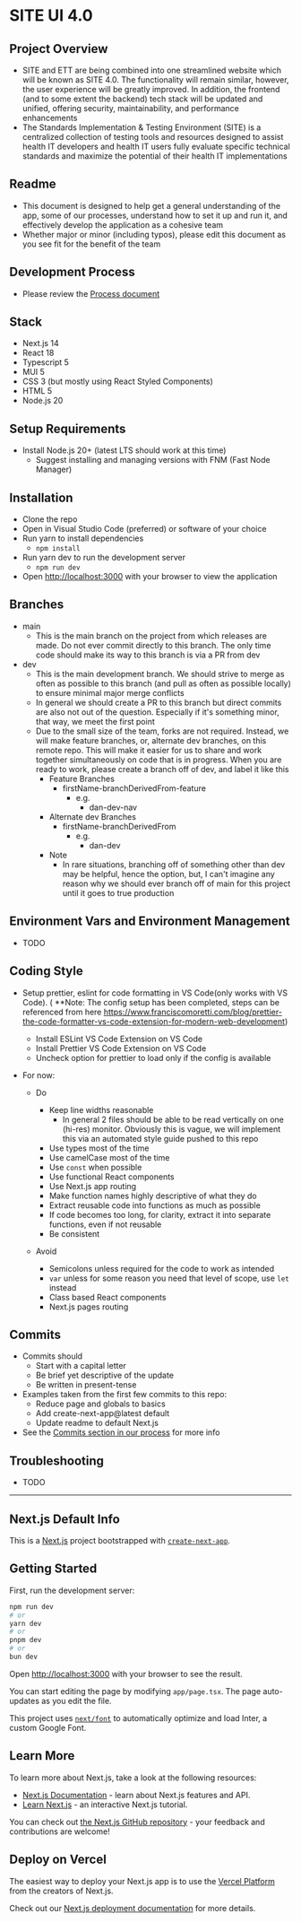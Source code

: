 # SITE UI 4.0

## Project Overview

- SITE and ETT are being combined into one streamlined website which will be known as SITE 4.0. The functionality will remain similar, however, the user experience will be greatly improved. In addition, the frontend (and to some extent the backend) tech stack will be updated and unified, offering security, maintainability, and performance enhancements
- The Standards Implementation & Testing Environment (SITE) is a centralized collection of testing tools and resources designed to assist health IT developers and health IT users fully evaluate specific technical standards and maximize the potential of their health IT implementations

## Readme

- This document is designed to help get a general understanding of the app, some of our processes, understand how to set it up and run it, and effectively develop the application as a cohesive team
- Whether major or minor (including typos), please edit this document as you see fit for the benefit of the team

## Development Process

- Please review the [Process document](https://github.com/onc-healthit/site-ett-docs/blob/main/site-ui-4-process.md)

## Stack

- Next.js 14
- React 18
- Typescript 5
- MUI 5
- CSS 3 (but mostly using React Styled Components)
- HTML 5
- Node.js 20

## Setup Requirements

- Install Node.js 20+ (latest LTS should work at this time)
  - Suggest installing and managing versions with FNM (Fast Node Manager)

## Installation

- Clone the repo
- Open in Visual Studio Code (preferred) or software of your choice
- Run yarn to install dependencies
  - `npm install`
- Run yarn dev to run the development server
  - `npm run dev`
- Open [http://localhost:3000](http://localhost:3000) with your browser to view the application

## Branches

- main
  - This is the main branch on the project from which releases are made. Do not ever commit directly to this branch. The only time code should make its way to this branch is via a PR from dev
- dev
  - This is the main development branch. We should strive to merge as often as possible to this branch (and pull as often as possible locally) to ensure minimal major merge conflicts
  - In general we should create a PR to this branch but direct commits are also not out of the question. Especially if it's something minor, that way, we meet the first point
  - Due to the small size of the team, forks are not required. Instead, we will make feature branches, or, alternate dev branches, on this remote repo. This will make it easier for us to share and work together simultaneously on code that is in progress. When you are ready to work, please create a branch off of dev, and label it like this
    - Feature Branches
      - firstName-branchDerivedFrom-feature
        - e.g.
          - dan-dev-nav
    - Alternate dev Branches
      - firstName-branchDerivedFrom
        - e.g.
          - dan-dev
    - Note
      - In rare situations, branching off of something other than dev may be helpful, hence the option, but, I can't imagine any reason why we should ever branch off of main for this project until it goes to true production

## Environment Vars and Environment Management

- TODO

## Coding Style

- Setup prettier, eslint for code formatting in VS Code(only works with VS Code). ( \*\*Note: The config setup has been completed, steps can be referenced from here https://www.franciscomoretti.com/blog/prettier-the-code-formatter-vs-code-extension-for-modern-web-development)
  - Install ESLint VS Code Extension on VS Code
  - Install Prettier VS Code Extension on VS Code
  - Uncheck option for prettier to load only if the config is available
- For now:

  - Do

    - Keep line widths reasonable
      - In general 2 files should be able to be read vertically on one (hi-res) monitor. Obviously this is vague, we will implement this via an automated style guide pushed to this repo
    - Use types most of the time
    - Use camelCase most of the time
    - Use `const` when possible
    - Use functional React components
    - Use Next.js app routing
    - Make function names highly descriptive of what they do
    - Extract reusable code into functions as much as possible
    - If code becomes too long, for clarity, extract it into separate functions, even if not reusable
    - Be consistent

  - Avoid
    - Semicolons unless required for the code to work as intended
    - `var` unless for some reason you need that level of scope, use `let` instead
    - Class based React components
    - Next.js pages routing

## Commits

- Commits should
  - Start with a capital letter
  - Be brief yet descriptive of the update
  - Be written in present-tense
- Examples taken from the first few commits to this repo:
  - Reduce page and globals to basics
  - Add create-next-app@latest default
  - Update readme to default Next.js
- See the [Commits section in our process](https://github.com/onc-healthit/site-ett-docs/blob/main/site-ui-4-process.md#commits) for more info

## Troubleshooting

- TODO

---

## Next.js Default Info

This is a [Next.js](https://nextjs.org/) project bootstrapped with [`create-next-app`](https://github.com/vercel/next.js/tree/canary/packages/create-next-app).

## Getting Started

First, run the development server:

```bash
npm run dev
# or
yarn dev
# or
pnpm dev
# or
bun dev
```

Open [http://localhost:3000](http://localhost:3000) with your browser to see the result.

You can start editing the page by modifying `app/page.tsx`. The page auto-updates as you edit the file.

This project uses [`next/font`](https://nextjs.org/docs/basic-features/font-optimization) to automatically optimize and load Inter, a custom Google Font.

## Learn More

To learn more about Next.js, take a look at the following resources:

- [Next.js Documentation](https://nextjs.org/docs) - learn about Next.js features and API.
- [Learn Next.js](https://nextjs.org/learn) - an interactive Next.js tutorial.

You can check out [the Next.js GitHub repository](https://github.com/vercel/next.js/) - your feedback and contributions are welcome!

## Deploy on Vercel

The easiest way to deploy your Next.js app is to use the [Vercel Platform](https://vercel.com/new?utm_medium=default-template&filter=next.js&utm_source=create-next-app&utm_campaign=create-next-app-readme) from the creators of Next.js.

Check out our [Next.js deployment documentation](https://nextjs.org/docs/deployment) for more details.
